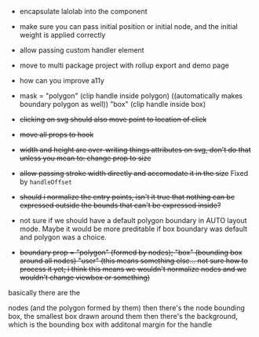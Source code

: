 - encapsulate lalolab into the component
- make sure you can pass initial position or initial node, and the initial weight is applied correctly
- allow passing custom handler element
- move to multi package project with rollup export and demo page
- how can you improve a11y
- mask =
  "polygon" (clip handle inside polygon) ((automatically makes boundary polygon as well))
  "box" (clip handle inside box)
- ~~clicking on svg should also move point to location of click~~
- ~~move all props to hook~~
- ~~width and height are over-writing things attributes on svg, don't do that unless you mean to: change prop to size~~
- ~~allow passing stroke width directly and accomodate it in the size~~ Fixed by `handleOffset`
- ~~should i normalize the entry points, isn't it true that nothing can be expressed outside the bounds that can't be expressed inside?~~

- not sure if we should have a default polygon boundary in AUTO layout mode. Maybe it would be more preditable if box boundary was default and polygon was a choice.

- ~~boundary prop =
  "polygon" (formed by nodes);
  "box" (bounding box around all nodes)
  "user" (this means something else... not sure how to process it yet; i think this means we wouldn't normalize nodes and we wouldn't change viewbox or something)~~

basically there are the

nodes (and the polygon formed by them)
then there's the node bounding box, the smallest box drawn around them
then there's the background, which is the bounding box with additonal margin for the handle
